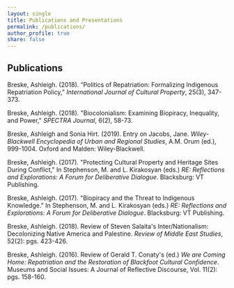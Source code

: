 ```yaml
---
layout: single
title: Publications and Presentations
permalink: /publications/
author_profile: true
share: false
---
```


## Publications


Breske, Ashleigh. (2018). “Politics of Repatriation: Formalizing Indigenous Repatriation Policy,” _International Journal of Cultural Property_, 25(3), 347-373.

Breske, Ashleigh. (2018). "Biocolonialism: Examining Biopiracy, Inequality, and Power," _SPECTRA Journal_, 6(2), 58-73.

Breske, Ashleigh and Sonia Hirt. (2019). Entry on Jacobs, Jane. _Wiley-Blackwell Encyclopedia of Urban and Regional Studies_, A.M. Orum (ed.), 999-1004. Oxford and Malden: Wiley-Blackwell.

Breske, Ashleigh. (2017). "Protecting Cultural Property and Heritage Sites During Conflict," In Stephenson, M. and L. Kirakosyan (eds.) _RE: Reflections and Explorations: A Forum for Deliberative Dialogue_. Blacksburg: VT Publishing.

Breske, Ashleigh. (2017). "Biopiracy and the Threat to Indigenous Knowledge." In Stephenson, M. and L. Kirakosyan (eds.) _RE: Reflections and Explorations: A Forum for Deliberative Dialogue_. Blacksburg: VT Publishing.

Breske, Ashleigh. (2018). Review of Steven Salaita's Inter/Nationalism: Decolonizing Native America and Palestine. _Review of Middle East Studies_, 52(2): pgs. 423-426.

Breske, Ashleigh. (2016). Review of Gerald T. Conaty's (ed.) _We are Coming Home: Repatriation and the Restoration of Blackfoot Cultural Confidence_. Museums and Social Issues: A Journal of Reflective Discourse, Vol. 11(2): pgs. 158-160.


